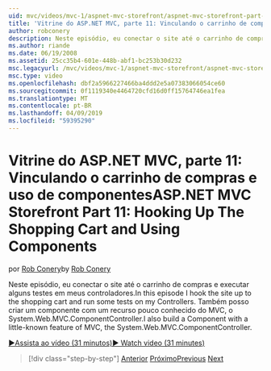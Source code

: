 ```yaml
---
uid: mvc/videos/mvc-1/aspnet-mvc-storefront/aspnet-mvc-storefront-part-11-hooking-up-the-shopping-cart-and-using-components
title: 'Vitrine do ASP.NET MVC, parte 11: Vinculando o carrinho de compras e usando componentes | Microsoft Docs'
author: robconery
description: Neste episódio, eu conectar o site até o carrinho de compras e executar alguns testes em meus controladores. Também posso criar um componente com um recurso pouco conhecido do MVC, th...
ms.author: riande
ms.date: 06/19/2008
ms.assetid: 25cc35b4-601e-448b-abf1-bc253b30d232
msc.legacyurl: /mvc/videos/mvc-1/aspnet-mvc-storefront/aspnet-mvc-storefront-part-11-hooking-up-the-shopping-cart-and-using-components
msc.type: video
ms.openlocfilehash: dbf2a5966227466ba4ddd2e5a07383066054ce60
ms.sourcegitcommit: 0f1119340e4464720cfd16d0ff15764746ea1fea
ms.translationtype: MT
ms.contentlocale: pt-BR
ms.lasthandoff: 04/09/2019
ms.locfileid: "59395290"
---
```

# <a name="aspnet-mvc-storefront-part-11-hooking-up-the-shopping-cart-and-using-components"></a><span data-ttu-id="2ce3a-104">Vitrine do ASP.NET MVC, parte 11: Vinculando o carrinho de compras e uso de componentes</span><span class="sxs-lookup"><span data-stu-id="2ce3a-104">ASP.NET MVC Storefront Part 11: Hooking Up The Shopping Cart and Using Components</span></span>

<span data-ttu-id="2ce3a-105">por [Rob Conery](https://github.com/robconery)</span><span class="sxs-lookup"><span data-stu-id="2ce3a-105">by [Rob Conery](https://github.com/robconery)</span></span>

<span data-ttu-id="2ce3a-106">Neste episódio, eu conectar o site até o carrinho de compras e executar alguns testes em meus controladores.</span><span class="sxs-lookup"><span data-stu-id="2ce3a-106">In this episode I hook the site up to the shopping cart and run some tests on my Controllers.</span></span> <span data-ttu-id="2ce3a-107">Também posso criar um componente com um recurso pouco conhecido do MVC, o System.Web.MVC.ComponentController.</span><span class="sxs-lookup"><span data-stu-id="2ce3a-107">I also build a Component with a little-known feature of MVC, the System.Web.MVC.ComponentController.</span></span>

[<span data-ttu-id="2ce3a-108">&#9654;Assista ao vídeo (31 minutos)</span><span class="sxs-lookup"><span data-stu-id="2ce3a-108">&#9654; Watch video (31 minutes)</span></span>](https://channel9.msdn.com/Blogs/ASP-NET-Site-Videos/aspnet-mvc-storefront-part-11-hooking-up-the-shopping-cart-and-using-components)

> [!div class="step-by-step"]
> <span data-ttu-id="2ce3a-109">[Anterior](aspnet-mvc-storefront-part-10-shopping-cart-refactor-and-authorization.md)
> [Próximo](aspnet-mvc-storefront-part-12-mocking.md)</span><span class="sxs-lookup"><span data-stu-id="2ce3a-109">[Previous](aspnet-mvc-storefront-part-10-shopping-cart-refactor-and-authorization.md)
[Next](aspnet-mvc-storefront-part-12-mocking.md)</span></span>

